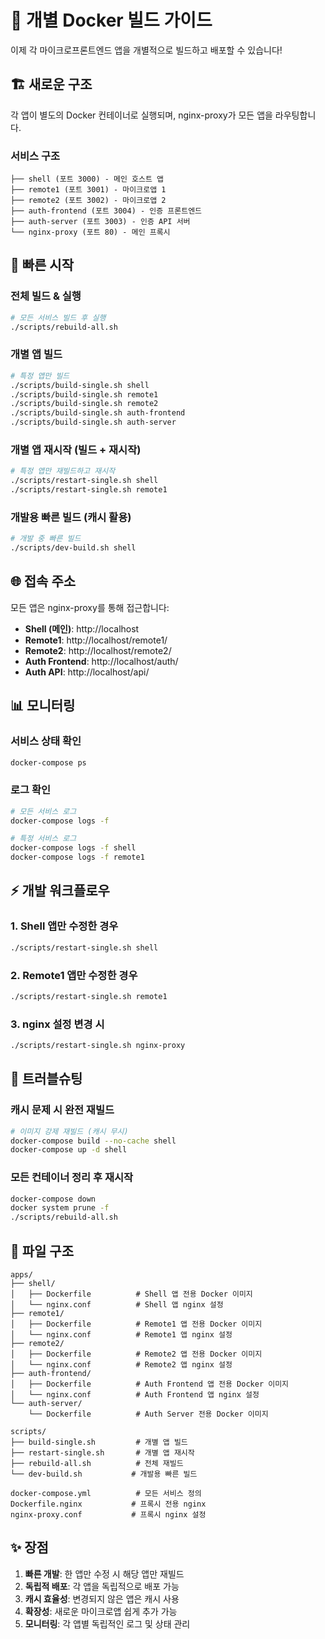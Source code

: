 # 🐳 개별 Docker 빌드 가이드

이제 각 마이크로프론트엔드 앱을 개별적으로 빌드하고 배포할 수 있습니다!

## 🏗️ 새로운 구조

각 앱이 별도의 Docker 컨테이너로 실행되며, nginx-proxy가 모든 앱을 라우팅합니다.

### 서비스 구조

```
├── shell (포트 3000) - 메인 호스트 앱
├── remote1 (포트 3001) - 마이크로앱 1
├── remote2 (포트 3002) - 마이크로앱 2
├── auth-frontend (포트 3004) - 인증 프론트엔드
├── auth-server (포트 3003) - 인증 API 서버
└── nginx-proxy (포트 80) - 메인 프록시
```

## 🚀 빠른 시작

### 전체 빌드 & 실행

```bash
# 모든 서비스 빌드 후 실행
./scripts/rebuild-all.sh
```

### 개별 앱 빌드

```bash
# 특정 앱만 빌드
./scripts/build-single.sh shell
./scripts/build-single.sh remote1
./scripts/build-single.sh remote2
./scripts/build-single.sh auth-frontend
./scripts/build-single.sh auth-server
```

### 개별 앱 재시작 (빌드 + 재시작)

```bash
# 특정 앱만 재빌드하고 재시작
./scripts/restart-single.sh shell
./scripts/restart-single.sh remote1
```

### 개발용 빠른 빌드 (캐시 활용)

```bash
# 개발 중 빠른 빌드
./scripts/dev-build.sh shell
```

## 🌐 접속 주소

모든 앱은 nginx-proxy를 통해 접근합니다:

- **Shell (메인)**: http://localhost
- **Remote1**: http://localhost/remote1/
- **Remote2**: http://localhost/remote2/
- **Auth Frontend**: http://localhost/auth/
- **Auth API**: http://localhost/api/

## 📊 모니터링

### 서비스 상태 확인

```bash
docker-compose ps
```

### 로그 확인

```bash
# 모든 서비스 로그
docker-compose logs -f

# 특정 서비스 로그
docker-compose logs -f shell
docker-compose logs -f remote1
```

## ⚡ 개발 워크플로우

### 1. Shell 앱만 수정한 경우

```bash
./scripts/restart-single.sh shell
```

### 2. Remote1 앱만 수정한 경우

```bash
./scripts/restart-single.sh remote1
```

### 3. nginx 설정 변경 시

```bash
./scripts/restart-single.sh nginx-proxy
```

## 🔧 트러블슈팅

### 캐시 문제 시 완전 재빌드

```bash
# 이미지 강제 재빌드 (캐시 무시)
docker-compose build --no-cache shell
docker-compose up -d shell
```

### 모든 컨테이너 정리 후 재시작

```bash
docker-compose down
docker system prune -f
./scripts/rebuild-all.sh
```

## 📁 파일 구조

```
apps/
├── shell/
│   ├── Dockerfile          # Shell 앱 전용 Docker 이미지
│   └── nginx.conf          # Shell 앱 nginx 설정
├── remote1/
│   ├── Dockerfile          # Remote1 앱 전용 Docker 이미지
│   └── nginx.conf          # Remote1 앱 nginx 설정
├── remote2/
│   ├── Dockerfile          # Remote2 앱 전용 Docker 이미지
│   └── nginx.conf          # Remote2 앱 nginx 설정
├── auth-frontend/
│   ├── Dockerfile          # Auth Frontend 앱 전용 Docker 이미지
│   └── nginx.conf          # Auth Frontend 앱 nginx 설정
└── auth-server/
    └── Dockerfile          # Auth Server 전용 Docker 이미지

scripts/
├── build-single.sh         # 개별 앱 빌드
├── restart-single.sh       # 개별 앱 재시작
├── rebuild-all.sh          # 전체 재빌드
└── dev-build.sh           # 개발용 빠른 빌드

docker-compose.yml          # 모든 서비스 정의
Dockerfile.nginx           # 프록시 전용 nginx
nginx-proxy.conf           # 프록시 nginx 설정
```

## ✨ 장점

1. **빠른 개발**: 한 앱만 수정 시 해당 앱만 재빌드
2. **독립적 배포**: 각 앱을 독립적으로 배포 가능
3. **캐시 효율성**: 변경되지 않은 앱은 캐시 사용
4. **확장성**: 새로운 마이크로앱 쉽게 추가 가능
5. **모니터링**: 각 앱별 독립적인 로그 및 상태 관리
